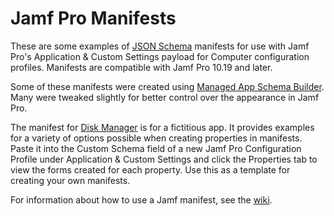 # Jamf Pro Manifests

These are some examples of [JSON Schema](https://json-schema.org/understanding-json-schema/index.html) manifests for use with Jamf Pro's Application & Custom Settings payload for Computer configuration profiles. Manifests are compatible with Jamf Pro 10.19 and later.

Some of these manifests were created using [Managed App Schema Builder](https://github.com/BIG-RAT/Managed-App-Schema-Builder/wiki). Many were tweaked slightly for better control over the appearance in Jamf Pro.

The manifest for [Disk Manager](https://github.com/Jamf-Custom-Profile-Schemas/jamf-manifests/blob/master/Disk%20Manager%20(net.talkingmoose.diskmanager).json) is for a fictitious app. It provides examples for a variety of options possible when creating properties in manifests. Paste it into the Custom Schema field of a new Jamf Pro Configuration Profile under Application & Custom Settings and click the Properties tab to view the forms created for each property. Use this as a template for creating your own manifests.

For information about how to use a Jamf manifest, see the [wiki](/wiki).
